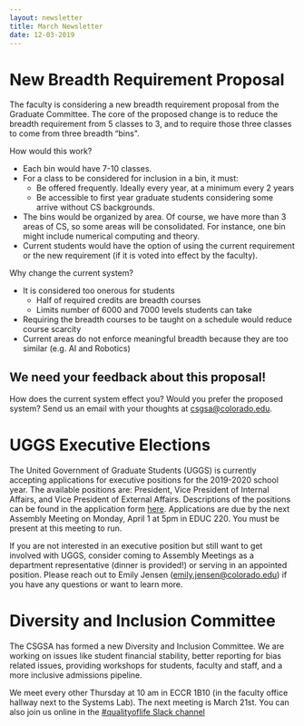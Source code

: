 ```yaml
---
layout: newsletter
title: March Newsletter
date: 12-03-2019
---
```


# New Breadth Requirement Proposal

The faculty is considering a new breadth requirement proposal from the Graduate Committee. The core of the proposed change is to reduce the breadth requirement from 5 classes to 3, and to require those three classes to come from three breadth “bins".

How would this work?
- Each bin would have 7-10 classes.
- For a class to be considered for inclusion in a bin, it must:
   - Be offered frequently. Ideally every year, at a minimum every 2 years
   - Be accessible to first year graduate students considering some arrive without CS backgrounds.
- The bins would be organized by area. Of course, we have more than 3 areas of CS, so some areas will be consolidated. For instance, one bin might include numerical computing and theory.
- Current students would have the option of using the current requirement or the new requirement (if it is voted into effect by the faculty). 

Why change the current system?
- It is considered too onerous for students 
  - Half of required credits are breadth courses
  - Limits number of 6000 and 7000 levels students can take
- Requiring the breadth courses to be taught on a schedule would reduce course scarcity
- Current areas do not enforce meaningful breadth because they are too similar (e.g. AI and Robotics)

## We need your feedback about this proposal!

How does the current system effect you? Would you prefer the proposed system? Send us an email with your thoughts at [csgsa@colorado.edu](mailto:csgsa@colorado.edu). 

# UGGS Executive Elections

The United Government of Graduate Students (UGGS) is currently accepting applications for executive positions for the 2019-2020 school year. The available positions are: President, Vice President of Internal Affairs, and Vice President of External Affairs. Descriptions of the positions can be found in the application form [here](https://docs.google.com/forms/d/e/1FAIpQLSf4lPOTBRPtFxwsi5BQM-jSbzBD_JG_DjX7T1fBRSAtPMJLyg/viewform). Applications are due by the next Assembly Meeting on Monday, April 1 at 5pm in EDUC 220. You must be present at this meeting to run.

If you are not interested in an executive position but still want to get involved with UGGS, consider coming to Assembly Meetings as a department representative (dinner is provided!) or serving in an appointed position. Please reach out to Emily Jensen ([emily.jensen@colorado.edu](mailto:emily.jensen@colorado.edu)) if you have any questions or want to learn more.

# Diversity and Inclusion Committee

The CSGSA has formed a new Diversity and Inclusion Committee. We are working on issues like student financial stability, better reporting for bias related issues, providing workshops for students, faculty and staff, and a more inclusive admissions pipeline. 

We meet every other Thursday at 10 am in ECCR 1B10 (in the faculty office hallway next to the Systems Lab). The next meeting is March 21st. You can also join us online in the [#qualityoflife Slack channel](https://boulder-cs-grads.slack.com/#qualityoflife)